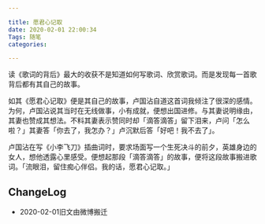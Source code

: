 ```yaml
---

title: 愿君心记取
date: 2020-02-01 22:00:34
Tags: 随笔
categories:

---
```


读《歌词的背后》最大的收获不是知道如何写歌词、欣赏歌词。而是发现每一首歌背后都有其自己的故事。

<!--more-->

如其《愿君心记取》便是其自己的故事，卢国沾自道这首词我倾注了很深的感情。为何，卢国沾说其当时在无线做事，小有成就，便想出国进修。与其妻说明缘由，其妻也赞成其想法。不料其妻表示赞同时却「滴答滴答」留下泪来，卢问「怎么啦？」其妻答「你去了，我怎办？」卢沉默后答「好吧！我不去了」。

卢国沾在写《小李飞刀》插曲词时，要求场面写一个生死决斗的前夕，英雄身边的女人，想他透露心里感受。便想起那段「滴答滴答」的故事，便将这段故事搬进歌词。「流眼泪，留住痴心伴侣。我的话，愿君心记取。」


## ChangeLog
- 2020-02-01旧文由微博搬迁

